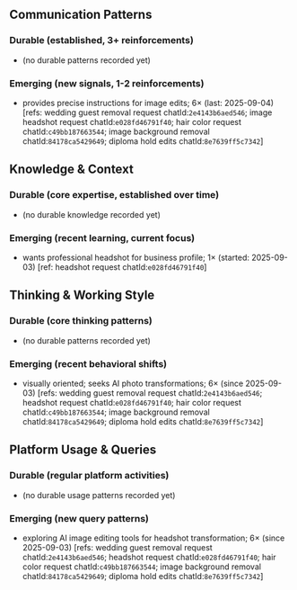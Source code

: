 ## Communication Patterns
### Durable (established, 3+ reinforcements)
- (no durable patterns recorded yet)

### Emerging (new signals, 1-2 reinforcements)
- provides precise instructions for image edits; 6× (last: 2025-09-04) [refs: wedding guest removal request chatId:`2e4143b6aed546`; image headshot request chatId:`e028fd46791f40`; hair color request chatId:`c49bb187663544`; image background removal chatId:`84178ca5429649`; diploma hold edits chatId:`8e7639ff5c7342`]

## Knowledge & Context
### Durable (core expertise, established over time)
- (no durable knowledge recorded yet)

### Emerging (recent learning, current focus)
- wants professional headshot for business profile; 1× (started: 2025-09-03) [ref: headshot request chatId:`e028fd46791f40`]

## Thinking & Working Style
### Durable (core thinking patterns)
- (no durable patterns recorded yet)

### Emerging (recent behavioral shifts)
- visually oriented; seeks AI photo transformations; 6× (since 2025-09-03) [refs: wedding guest removal request chatId:`2e4143b6aed546`; headshot request chatId:`e028fd46791f40`; hair color request chatId:`c49bb187663544`; image background removal chatId:`84178ca5429649`; diploma hold edits chatId:`8e7639ff5c7342`]

## Platform Usage & Queries
### Durable (regular platform activities)
- (no durable usage patterns recorded yet)

### Emerging (new query patterns)
- exploring AI image editing tools for headshot transformation; 6× (since 2025-09-03) [refs: wedding guest removal request chatId:`2e4143b6aed546`; headshot request chatId:`e028fd46791f40`; hair color request chatId:`c49bb187663544`; image background removal chatId:`84178ca5429649`; diploma hold edits chatId:`8e7639ff5c7342`]